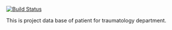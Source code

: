[![Build Status](https://travis-ci.org/MaksimP/medservice.svg?branch=master)](https://travis-ci.org/MaksimP/medservice)

This is project data base of patient for traumatology department.